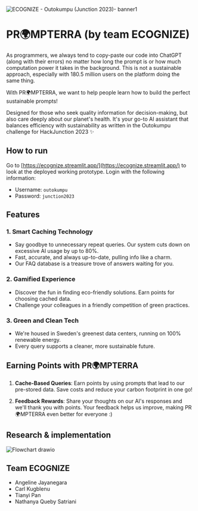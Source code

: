 ![ECOGNIZE - Outokumpu (Junction 2023)- banner1](https://github.com/nathanyaqueby/ecognize/assets/73829218/c154edb7-93c6-4e2a-a733-453d6a6e8a27)

# PR🌍MPTERRA (by team ECOGNIZE)

As programmers, we always tend to copy-paste our code into ChatGPT (along with their errors) no matter how long the prompt is or how much computation power it takes in the background.
This is not a sustainable approach, especially with 180.5 million users on the platform doing the same thing. 

With PR🌍MPTERRA, we want to help people learn how to build the perfect sustainable prompts!

Designed for those who seek quality information for decision-making, but also care deeply about our planet's health. It's your go-to AI assistant that balances efficiency with sustainability as written in the Outokumpu challenge for HackJunction 2023 ✨

## How to run

Go to [https://ecognize.streamlit.app/](https://ecognize.streamlit.app/) to look at the deployed working prototype.
Login with the following information:
- Username: `outokumpu`
- Password: `junction2023`

## Features

### 1. **Smart Caching Technology**
   - Say goodbye to unnecessary repeat queries. Our system cuts down on excessive AI usage by up to 80%.
   - Fast, accurate, and always up-to-date, pulling info like a charm.
   - Our FAQ database is a treasure trove of answers waiting for you.

### 2. **Gamified Experience**
   - Discover the fun in finding eco-friendly solutions. Earn points for choosing cached data.
   - Challenge your colleagues in a friendly competition of green practices.

### 3. **Green and Clean Tech**
   - We're housed in Sweden's greenest data centers, running on 100% renewable energy.
   - Every query supports a cleaner, more sustainable future.

## Earning Points with PR🌍MPTERRA

1. **Cache-Based Queries**:
   Earn points by using prompts that lead to our pre-stored data. Save costs and reduce your carbon footprint in one go!

2. **Feedback Rewards**:
   Share your thoughts on our AI's responses and we'll thank you with points. Your feedback helps us improve, making PR🌍MPTERRA even better for everyone :)
  
## Research & implementation
![Flowchart drawio](https://github.com/nathanyaqueby/ecognize/assets/73829218/eec5c0cf-875b-4eb5-8921-fd5afa5a3a96)


## Team ECOGNIZE
- Angeline Jayanegara
- Carl Kugblenu
- Tianyi Pan
- Nathanya Queby Satriani
